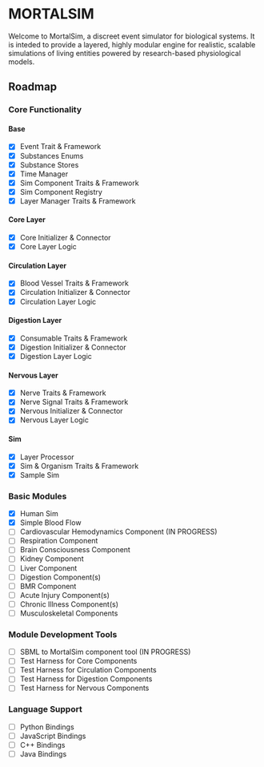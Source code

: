 # MORTALSIM

Welcome to MortalSim, a discreet event simulator
for biological systems. It is inteded to provide
a layered, highly modular engine for realistic,
scalable simulations of living entities powered
by research-based physiological models.

## Roadmap

### Core Functionality
#### Base
- [x] Event Trait & Framework
- [x] Substances Enums
- [x] Substance Stores
- [x] Time Manager
- [x] Sim Component Traits & Framework
- [x] Sim Component Registry
- [x] Layer Manager Traits & Framework
#### Core Layer
- [x] Core Initializer & Connector
- [x] Core Layer Logic
#### Circulation Layer
- [x] Blood Vessel Traits & Framework
- [x] Circulation Initializer & Connector
- [x] Circulation Layer Logic
#### Digestion Layer
- [x] Consumable Traits & Framework
- [x] Digestion Initializer & Connector
- [x] Digestion Layer Logic
#### Nervous Layer
- [x] Nerve Traits & Framework
- [x] Nerve Signal Traits & Framework
- [x] Nervous Initializer & Connector
- [x] Nervous Layer Logic
#### Sim
- [x] Layer Processor
- [x] Sim & Organism Traits & Framework
- [x] Sample Sim

### Basic Modules
- [x] Human Sim
- [x] Simple Blood Flow
- [ ] Cardiovascular Hemodynamics Component (IN PROGRESS)
- [ ] Respiration Component
- [ ] Brain Consciousness Component
- [ ] Kidney Component
- [ ] Liver Component
- [ ] Digestion Component(s)
- [ ] BMR Component
- [ ] Acute Injury Component(s)
- [ ] Chronic Illness Component(s)
- [ ] Musculoskeletal Components

### Module Development Tools
- [ ] SBML to MortalSim component tool (IN PROGRESS)
- [ ] Test Harness for Core Components
- [ ] Test Harness for Circulation Components
- [ ] Test Harness for Digestion Components
- [ ] Test Harness for Nervous Components

### Language Support
- [ ] Python Bindings
- [ ] JavaScript Bindings
- [ ] C++ Bindings
- [ ] Java Bindings
